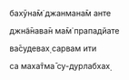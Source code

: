 бахӯна̄м̇ джанмана̄м анте

джн̃а̄нава̄н ма̄м̇ прападйате

ва̄судевах̣ сарвам ити

са маха̄тма̄ су-дурлабхах̣